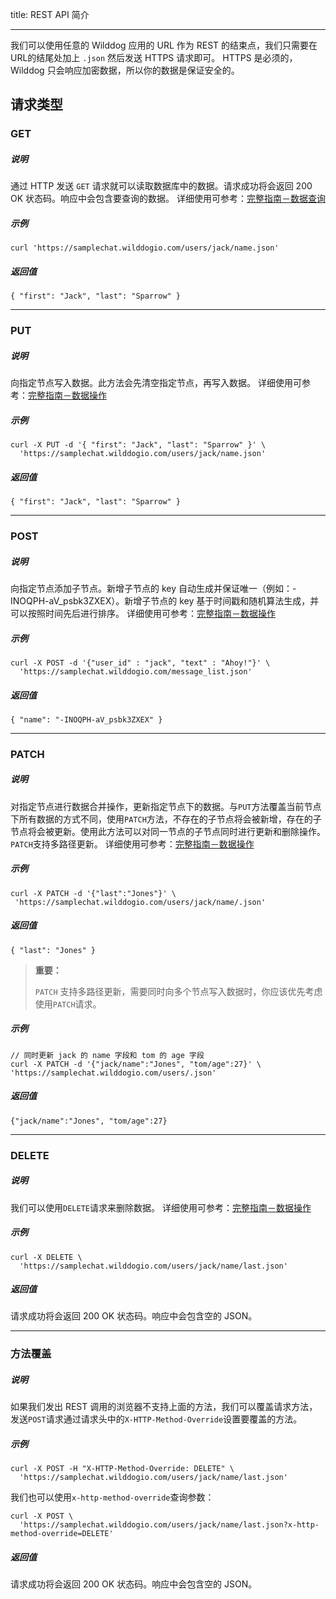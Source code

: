 title: REST API 简介

---

我们可以使用任意的 Wilddog 应用的 URL 作为 REST 的结束点，我们只需要在URL的结尾处加上 `.json` 然后发送 HTTPS 请求即可。 HTTPS 是必须的，Wilddog 只会响应加密数据，所以你的数据是保证安全的。

## 请求类型

### GET

##### 说明

通过 HTTP 发送 `GET` 请求就可以读取数据库中的数据。请求成功将会返回 200 OK 状态码。响应中会包含要查询的数据。
详细使用可参考：[完整指南－数据查询](/sync/REST/guide/retrieve-data.html)

##### 示例

```
curl 'https://samplechat.wilddogio.com/users/jack/name.json'

```

##### 返回值

```
{ "first": "Jack", "last": "Sparrow" }

```

---

### PUT

##### 说明

向指定节点写入数据。此方法会先清空指定节点，再写入数据。
详细使用可参考：[完整指南－数据操作](/sync/REST/guide/save-data.html#写入数据)

##### 示例

```
curl -X PUT -d '{ "first": "Jack", "last": "Sparrow" }' \
  'https://samplechat.wilddogio.com/users/jack/name.json'

```

##### 返回值

```
{ "first": "Jack", "last": "Sparrow" }

```

---

### POST

##### 说明

向指定节点添加子节点。新增子节点的 key 自动生成并保证唯一（例如：-INOQPH-aV_psbk3ZXEX）。新增子节点的 key 基于时间戳和随机算法生成，并可以按照时间先后进行排序。
详细使用可参考：[完整指南－数据操作](/sync/REST/guide/save-data.html#追加子节点)

##### 示例

```
curl -X POST -d '{"user_id" : "jack", "text" : "Ahoy!"}' \
  'https://samplechat.wilddogio.com/message_list.json'

```

##### 返回值

```
{ "name": "-INOQPH-aV_psbk3ZXEX" }

```

---

### PATCH

##### 说明

对指定节点进行数据合并操作，更新指定节点下的数据。与`PUT`方法覆盖当前节点下所有数据的方式不同，使用`PATCH`方法，不存在的子节点将会被新增，存在的子节点将会被更新。使用此方法可以对同一节点的子节点同时进行更新和删除操作。
`PATCH`支持多路径更新。
详细使用可参考：[完整指南－数据操作](/sync/REST/guide/save-data.html#更新数据)

##### 示例

```
curl -X PATCH -d '{"last":"Jones"}' \
 'https://samplechat.wilddogio.com/users/jack/name/.json'

```

##### 返回值

```
{ "last": "Jones" }

```

<blockquote class="warning">
<p><strong>重要：</strong></p>

`PATCH` 支持多路径更新，需要同时向多个节点写入数据时，你应该优先考虑使用`PATCH`请求。

</blockquote>

##### 示例

```
// 同时更新 jack 的 name 字段和 tom 的 age 字段
curl -X PATCH -d '{"jack/name":"Jones", "tom/age":27}' \
'https://samplechat.wilddogio.com/users/.json'
```

##### 返回值

```
{"jack/name":"Jones", "tom/age":27}
```
---

### DELETE

##### 说明

我们可以使用`DELETE`请求来删除数据。
详细使用可参考：[完整指南－数据操作](/sync/REST/guide/save-data.html#删除数据)

##### 示例

```
curl -X DELETE \
  'https://samplechat.wilddogio.com/users/jack/name/last.json'

```

##### 返回值

请求成功将会返回 200 OK 状态码。响应中会包含空的 JSON。


---

### 方法覆盖

##### 说明

如果我们发出 REST 调用的浏览器不支持上面的方法，我们可以覆盖请求方法，发送`POST`请求通过请求头中的`X-HTTP-Method-Override`设置要覆盖的方法。

##### 示例

```
curl -X POST -H "X-HTTP-Method-Override: DELETE" \
  'https://samplechat.wilddogio.com/users/jack/name/last.json'

```

我们也可以使用`x-http-method-override`查询参数：

```
curl -X POST \
  'https://samplechat.wilddogio.com/users/jack/name/last.json?x-http-method-override=DELETE'

```

##### 返回值

请求成功将会返回 200 OK 状态码。响应中会包含空的 JSON。

